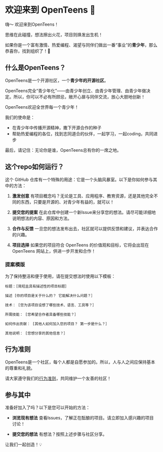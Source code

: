 # 欢迎来到 OpenTeens 🌟
嗨～ 欢迎来到OpenTeens！

思维在此碰撞，想法擦出火花，项目则焕发出生机！

如果你是一个富有激情、热爱编程、渴望与同伴们做出一番“事业”的**青少年**，那么恭喜你，找到组织了！🚀

## 什么是OpenTeens？
OpenTeens是一个开源社区，一个**青少年的开源社区**。

OpenTeens完全“青少年化”——由青少年创立、由青少年管理、由青少年做决定。所以，你可以不必有所顾忌，敞开心扉与同伴交流，放心大胆地创新！

OpenTeens欢迎全世界每一个青少年！

我们的使命是：
- 在青少年中传播开源精神，撒下开源合作的种子
- 帮助热爱编程的各位，找到志同道合的伙伴，一起学习，一起coding，共同进步

最后，请记住：无论你是谁，OpenTeens总有你的一席之地。

## 这个repo如何运行？
这个 GitHub 仓库有一个特殊的用途：它是一个头脑风暴室。以下是你如何参与其中的方法：

1. **激发创意** 有项目概念吗？无论是工具、应用程序、教育资源，还是其他完全不同的东西，只要是开源的、对青少年有益的，就可以！

2. **提交您的提案** 在此仓库中创建一个新Issue来分享您的想法。请尽可能详细地说明想法的内容、原因和方法。

3. **合作与反馈** 一旦您的想法发布出去，社区就可以提供反馈和建议，并表达合作的兴趣。

4. **项目选择** 如果您的项目符合 OpenTeens 的价值观和目标，它将会出现在 OpenTeens 网站上，供进一步开发和合作！

### 提案模版

为了保持整洁和便于使用，请在提交想法时使用以下模板：
```
标题：[简短且具有描述性的项目标题］

描述 [你的项目是关于什么的？ 它能解决什么问题？］

技术： [您为该项目设想了哪些技术、语言、工具等？］

所需技能： [您希望合作者具备哪些技能？］

如何作出贡献： [其他人如何加入您的项目？ 第一步是什么？］

其他说明： [您想分享的其他信息？］
```

## 行为准则
OpenTeens是一个社区，每个人都是自愿参加的。所以，人与人之间应保持基本的尊重和礼貌。

请大家遵守我们的[行为准则](CODE_OF_CONDUCT.md)，共同维护一个友善的社区！

## 参与其中

准备好加入了吗？以下是您可以开始的方法：

- **浏览现有想法** 查看Issues，了解正在酝酿的项目。请立即加入感兴趣的项目讨论！

- **提交您的想法** 有想法？按照上述步骤与社区分享。

让我们一起创造！💡